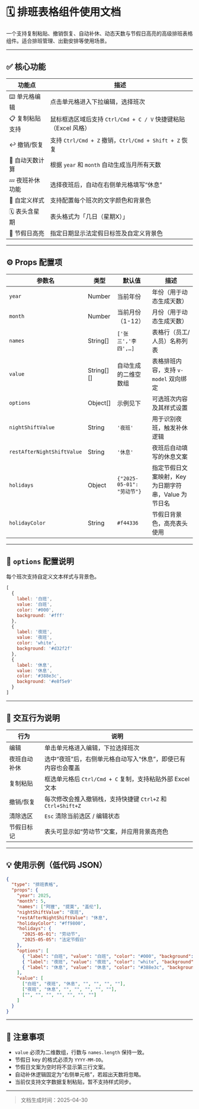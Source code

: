 # 🗓 排班表格组件使用文档

一个支持复制粘贴、撤销恢复、自动补休、动态天数与节假日高亮的高级排班表格组件。适合排班管理、出勤安排等使用场景。

---

## ✅ 核心功能

| 功能点            | 描述                                                                 |
| ----------------- | -------------------------------------------------------------------- |
| ⌨️ 单元格编辑     | 点击单元格进入下拉编辑，选择班次                                     |
| 📋 复制粘贴支持   | 鼠标框选区域后支持 `Ctrl/Cmd + C / V` 快捷键粘贴（Excel 风格）     |
| ↩️ 撤销/恢复      | 支持 `Ctrl/Cmd + Z` 撤销，`Ctrl/Cmd + Shift + Z` 恢复               |
| 📆 自动天数计算   | 根据 `year` 和 `month` 自动生成当月所有天数                         |
| 💤 夜班补休功能   | 选择夜班后，自动在右侧单元格填写“休息”                             |
| 🎨 自定义样式     | 支持配置每个班次的文字颜色和背景色                                 |
| 🗓 表头含星期     | 表头格式为「几日（星期X）」                                          |
| 🎉 节假日高亮     | 指定日期显示法定假日标签及自定义背景色                             |

---
 
## ⚙️ Props 配置项

| 参数名                     | 类型       | 默认值                 | 描述                                                           |
| -------------------------- | ---------- | ---------------------- | -------------------------------------------------------------- |
| `year`                     | Number     | 当前年份               | 年份（用于动态生成天数）                                       |
| `month`                    | Number     | 当前月份（1-12）       | 月份（用于动态生成天数）                                       |
| `names`                    | String[]   | `['张三','李四',…]`    | 表格行（员工/人员）名称列表                                   |
| `value`                    | String[][] | 自动生成的二维空数组   | 表格排班内容，支持 `v-model` 双向绑定                         |
| `options`                  | Object[]   | 示例见下               | 可选班次内容及其样式设置                                       |
| `nightShiftValue`          | String     | `'夜班'`               | 用于识别夜班，触发补休逻辑                                     |
| `restAfterNightShiftValue` | String     | `'休息'`               | 夜班后自动填写的休息文案                                       |
| `holidays`                 | Object     | `{"2025-05-01": "劳动节"}` | 指定节假日文案映射，Key 为日期字符串，Value 为节日名 |
| `holidayColor`             | String     | `#f44336`              | 节假日背景色，高亮表头使用                                     |

---

## 🎨 `options` 配置说明

每个班次支持自定义文本样式与背景色。

```js
[
  {
    label: '白班',
    value: '白班',
    color: '#000',
    background: '#fff'
  },
  {
    label: '夜班',
    value: '夜班',
    color: 'white',
    background: '#d32f2f'
  },
  {
    label: '休息',
    value: '休息',
    color: '#388e3c',
    background: '#e8f5e9'
  }
]
```

---

## 🔄 交互行为说明

| 行为           | 说明                                                                 |
| -------------- | -------------------------------------------------------------------- |
| 编辑           | 单击单元格进入编辑，下拉选择班次                                    |
| 夜班自动补休   | 选中“夜班”后，右侧单元格自动写入“休息”，即使已有内容也会覆盖       |
| 复制粘贴       | 框选单元格后 `Ctrl/Cmd + C` 复制，支持粘贴外部 Excel 文本            |
| 撤销/恢复      | 每次修改会推入撤销栈，支持快捷键 `Ctrl+Z` 和 `Ctrl+Shift+Z`          |
| 清除选区       | `Esc` 清除当前选区 / 编辑状态                                        |
| 节假日标记     | 表头可显示如“劳动节”文案，并应用背景高亮色                          |

---

## 💡 使用示例（低代码 JSON）

```json
{
  "type": "排班表格",
  "props": {
    "year": 2025,
    "month": 5,
    "names": ["阿狸", "提莫", "盖伦"],
    "nightShiftValue": "夜班",
    "restAfterNightShiftValue": "休息",
    "holidayColor": "#ff9800",
    "holidays": {
      "2025-05-01": "劳动节",
      "2025-05-05": "法定节假日"
    },
    "options": [
      { "label": "白班", "value": "白班", "color": "#000", "background": "#fff" },
      { "label": "夜班", "value": "夜班", "color": "white", "background": "#f44336" },
      { "label": "休息", "value": "休息", "color": "#388e3c", "background": "#e0f2f1" }
    ],
    "value": [
      ["白班", "夜班", "休息", "", "", "", ""],
      ["夜班", "休息", "", "", "", "", ""],
      ["", "", "", "", "", "", ""]
    ]
  }
}
```

---

## 🧷 注意事项

- `value` 必须为二维数组，行数与 `names.length` 保持一致。
- 节假日 key 的格式必须为 `YYYY-MM-DD`。
- 节假日文案为空时将不显示第三行文案。
- 自动补休逻辑固定为“右侧单元格”，若超出天数将忽略。
- 当前仅支持文字数据复制粘贴，暂不支持样式同步。

---

> 文档生成时间：2025-04-30
